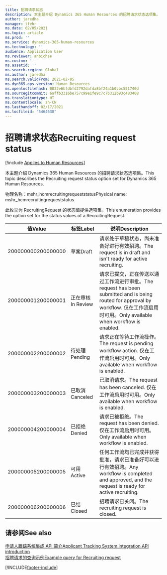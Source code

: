 ```yaml
---
title: 招聘请求状态
description: 本主题介绍 Dynamics 365 Human Resources 的招聘请求状态选项集。
author: jaredha
manager: tfehr
ms.date: 02/05/2021
ms.topic: article
ms.prod: ''
ms.service: dynamics-365-human-resources
ms.technology: ''
audience: Application User
ms.reviewer: anbichse
ms.custom: ''
ms.assetid: ''
ms.search.region: Global
ms.author: jaredha
ms.search.validFrom: 2021-02-05
ms.dyn365.ops.version: Human Resources
ms.openlocfilehash: 0032e6bfdbfd2792dafda8bf24a1b0cbc551740d
ms.sourcegitcommit: 6affb3316be757c99e1fe9c7c7b312b93c483408
ms.translationtype: HT
ms.contentlocale: zh-CN
ms.lasthandoff: 02/17/2021
ms.locfileid: "5464638"
---
```

# <a name="recruiting-request-status"></a><span data-ttu-id="ec61f-103">招聘请求状态</span><span class="sxs-lookup"><span data-stu-id="ec61f-103">Recruiting request status</span></span>

[!include [Applies to Human Resources](../includes/applies-to-hr.md)]

<span data-ttu-id="ec61f-104">本主题介绍 Dynamics 365 Human Resources 的招聘请求状态选项集。</span><span class="sxs-lookup"><span data-stu-id="ec61f-104">This topic describes the Recruiting request status option set for Dynamics 365 Human Resources.</span></span>

<span data-ttu-id="ec61f-105">物理名称：mshr_hcmrecruitingrequeststatus</span><span class="sxs-lookup"><span data-stu-id="ec61f-105">Physical name: mshr_hcmrecruitingrequeststatus</span></span>

<span data-ttu-id="ec61f-106">此枚举为 RecruitingRequest 的状态值提供选项集。</span><span class="sxs-lookup"><span data-stu-id="ec61f-106">This enumeration provides the option set for the status values of a RecruitingRequest.</span></span>

| <span data-ttu-id="ec61f-107">值</span><span class="sxs-lookup"><span data-stu-id="ec61f-107">Value</span></span> | <span data-ttu-id="ec61f-108">标签</span><span class="sxs-lookup"><span data-stu-id="ec61f-108">Label</span></span> | <span data-ttu-id="ec61f-109">说明</span><span class="sxs-lookup"><span data-stu-id="ec61f-109">Description</span></span> |
| --- | --- | --- |
| <span data-ttu-id="ec61f-110">200000000</span><span class="sxs-lookup"><span data-stu-id="ec61f-110">200000000</span></span> | <span data-ttu-id="ec61f-111">草案</span><span class="sxs-lookup"><span data-stu-id="ec61f-111">Draft</span></span> | <span data-ttu-id="ec61f-112">请求处于草稿状态，尚未准备好进行有效招聘。</span><span class="sxs-lookup"><span data-stu-id="ec61f-112">The request is in draft and isn't ready for active recruiting.</span></span> |
| <span data-ttu-id="ec61f-113">200000001</span><span class="sxs-lookup"><span data-stu-id="ec61f-113">200000001</span></span> | <span data-ttu-id="ec61f-114">正在审核</span><span class="sxs-lookup"><span data-stu-id="ec61f-114">In Review</span></span> | <span data-ttu-id="ec61f-115">请求已提交，正在传送以通过工作流进行审批。</span><span class="sxs-lookup"><span data-stu-id="ec61f-115">The request has been submitted and is being routed for approval by workflow.</span></span> <span data-ttu-id="ec61f-116">仅在工作流启用时可用。</span><span class="sxs-lookup"><span data-stu-id="ec61f-116">Only available when workflow is enabled.</span></span> |
| <span data-ttu-id="ec61f-117">200000002</span><span class="sxs-lookup"><span data-stu-id="ec61f-117">200000002</span></span> | <span data-ttu-id="ec61f-118">待处理</span><span class="sxs-lookup"><span data-stu-id="ec61f-118">Pending</span></span> | <span data-ttu-id="ec61f-119">请求正在等待工作流操作。</span><span class="sxs-lookup"><span data-stu-id="ec61f-119">The request is pending workflow action.</span></span> <span data-ttu-id="ec61f-120">仅在工作流启用时可用。</span><span class="sxs-lookup"><span data-stu-id="ec61f-120">Only available when workflow is enabled.</span></span> |
| <span data-ttu-id="ec61f-121">200000003</span><span class="sxs-lookup"><span data-stu-id="ec61f-121">200000003</span></span> | <span data-ttu-id="ec61f-122">已取消</span><span class="sxs-lookup"><span data-stu-id="ec61f-122">Canceled</span></span> | <span data-ttu-id="ec61f-123">已取消请求。</span><span class="sxs-lookup"><span data-stu-id="ec61f-123">The request has been canceled.</span></span> <span data-ttu-id="ec61f-124">仅在工作流启用时可用。</span><span class="sxs-lookup"><span data-stu-id="ec61f-124">Only available when workflow is enabled.</span></span> |
| <span data-ttu-id="ec61f-125">200000004</span><span class="sxs-lookup"><span data-stu-id="ec61f-125">200000004</span></span> | <span data-ttu-id="ec61f-126">已拒绝</span><span class="sxs-lookup"><span data-stu-id="ec61f-126">Denied</span></span> | <span data-ttu-id="ec61f-127">请求已被拒绝。</span><span class="sxs-lookup"><span data-stu-id="ec61f-127">The request has been denied.</span></span> <span data-ttu-id="ec61f-128">仅在工作流启用时可用。</span><span class="sxs-lookup"><span data-stu-id="ec61f-128">Only available when workflow is enabled.</span></span> |
| <span data-ttu-id="ec61f-129">200000005</span><span class="sxs-lookup"><span data-stu-id="ec61f-129">200000005</span></span> | <span data-ttu-id="ec61f-130">可用</span><span class="sxs-lookup"><span data-stu-id="ec61f-130">Active</span></span> | <span data-ttu-id="ec61f-131">任何工作流均已完成并获得批准，请求已准备好可以进行有效招聘。</span><span class="sxs-lookup"><span data-stu-id="ec61f-131">Any workflow is completed and approved, and the request is ready for active recruiting.</span></span> |
| <span data-ttu-id="ec61f-132">200000006</span><span class="sxs-lookup"><span data-stu-id="ec61f-132">200000006</span></span> | <span data-ttu-id="ec61f-133">已结</span><span class="sxs-lookup"><span data-stu-id="ec61f-133">Closed</span></span> | <span data-ttu-id="ec61f-134">招聘请求已关闭。</span><span class="sxs-lookup"><span data-stu-id="ec61f-134">The recruiting request is closed.</span></span> |

## <a name="see-also"></a><span data-ttu-id="ec61f-135">请参阅</span><span class="sxs-lookup"><span data-stu-id="ec61f-135">See also</span></span>

[<span data-ttu-id="ec61f-136">申请人跟踪系统集成 API 简介</span><span class="sxs-lookup"><span data-stu-id="ec61f-136">Applicant Tracking System integration API introduction</span></span>](hr-admin-integration-ats-api-introduction.md)<br>
[<span data-ttu-id="ec61f-137">招聘请求的查询示例</span><span class="sxs-lookup"><span data-stu-id="ec61f-137">Example query for Recruiting request</span></span>](hr-admin-integration-ats-api-recruiting-request-example-query.md)


[!INCLUDE[footer-include](../includes/footer-banner.md)]